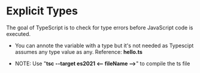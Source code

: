 <h1>Explicit Types</h1>

The goal of TypeScript is to check for type errors before JavaScript code is executed.

- You can annote the variable with a type but it's not needed as Typescipt assumes any type value as any. Reference: **hello.ts**

- NOTE: Use "**tsc --target es2021 <-- fileName -->**" to compile the ts file
